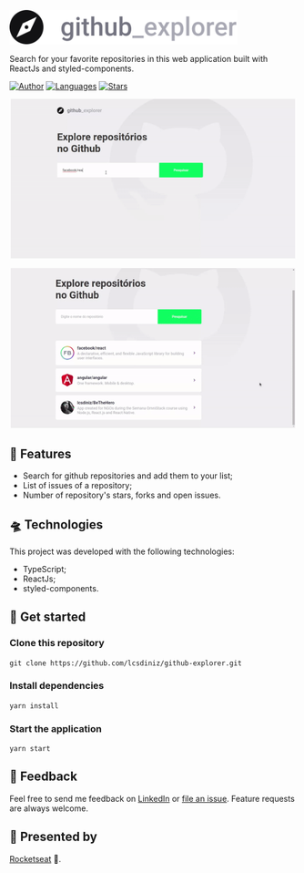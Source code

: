 <p align="left">
  <img alt="Github Explore" title="Github Explore" src="src/assets/logo.svg" width="400">  
  
  Search for your favorite repositories in this web application built with ReactJs and styled-components.
</p>


  [![Author](https://img.shields.io/badge/author-lcsdiniz-A8A8B3?style=flat-square)](https://www.linkedin.com/in/lcsdiniz/)
  [![Languages](https://img.shields.io/github/languages/count/lcsdiniz/github-explorer?color=%A8A8B3&style=flat-square)](#)
  [![Stars](https://img.shields.io/github/stars/lcsdiniz/github-explorer?color=A8A8B3&style=flat-square)](https://github.com/lcsdiniz/github-explorer/stargazers)

<p align="center">
  <img src="readmeImages/dashboard.gif" width=500>
</p>

<p align="center">
  <img src="readmeImages/details.gif" width=500>
</p>

## 📔 Features
* Search for github repositories and add them to your list;
* List of issues of a repository;
* Number of repository's stars, forks and open issues.

## 🛸 Technologies
This project was developed with the following technologies:
* TypeScript;
* ReactJs;
* styled-components.

## 🏁 Get started

### Clone this repository

```
git clone https://github.com/lcsdiniz/github-explorer.git
```

### Install dependencies
```
yarn install
```

### Start the application
```
yarn start
```

## 📮 Feedback

Feel free to send me feedback on [LinkedIn](https://www.linkedin.com/in/lcsdiniz/) or [file an
issue](https://github.com/lcsdiniz/github-explorer/issues/new). Feature requests are always welcome.

## 📢 Presented by

[Rocketseat](https://rocketseat.com.br/) 🚀.
